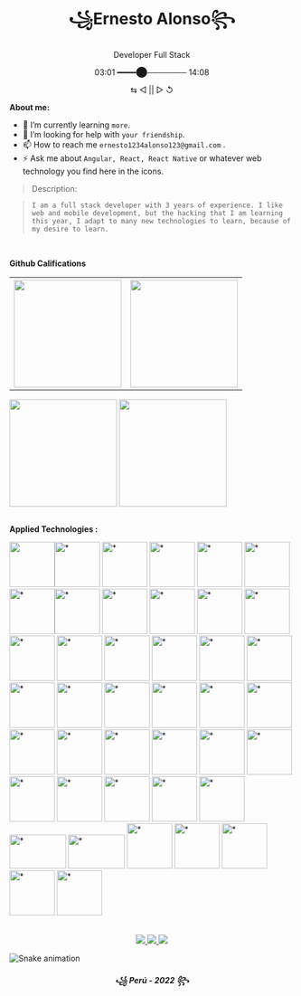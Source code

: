 <h1 align="center" style="weight=100">꧁Ernesto Alonso꧂</h1>
<p align="center" style="weight=100">     Developer Full Stack </p>
<p align="center" style="weight=100">          03:01 ━━━━⬤─────── 14:08</p> 
<p align="center" style="weight=100">      ⇆   ◁   ||   ▷  ↺      </p> 

<!-- **AlonsoErnesto/AlonsoErnesto** is a ✨ _special_ ✨ repository because its `README.md` (this file) appears on your GitHub profile. -->

**About me:**

- 🌱 I’m currently learning `more`.
- 🤔 I’m looking for help with `your friendship`.
- 📫 How to reach me `ernesto1234alonso123@gmail.com` .
- ⚡ Ask me about `Angular, React, React Native` or whatever web technology you find here in the icons.

<!-- [ga e gusta ](/bar\* "ti\*tle") -->


<blockquote>
<p>Description:
</p>
</blockquote>
<blockquote>
<code>I am a full stack developer with 3 years of experience. I like web and mobile development, but the hacking that I am learning this year, I adapt to many new technologies to learn, because of my desire to learn.</code>
</blockquote>
<br>

**Github Califications**
<table border="0">
  <th> <img align="center" height="190em" src="https://github-readme-stats.vercel.app/api/pin/?username=AlonsoErnesto&theme=algolia&repo=Restaurantes-App"></th>
  <th> <img align="center" height="190em" src="https://github-readme-stats.vercel.app/api/pin/?username=AlonsoErnesto&theme=algolia&repo=Restaurantes-App"></th>
  </table>
  
<div>
  <img align="center" height="190em" src="https://github-readme-stats.vercel.app/api?username=AlonsoErnesto&theme=algolia&show_icons=true">            
  <img align="center" height="190em"  src="https://github-readme-stats.vercel.app/api/top-langs/?username=AlonsoErnesto&layout=compact&langs_count=16&theme=algolia">       
</div>
<br>    
       
**Applied Technologies :**

<img src="https://cdn.icon-icons.com/icons2/2107/PNG/512/file_type_html_icon_130541.png" width="80" height="80" href="" /><img src="https://cdn.icon-icons.com/icons2/2107/PNG/512/file_type_css_icon_130661.png" width="80" height="80" title="*"/>
<img src="https://cdn.icon-icons.com/icons2/2107/PNG/512/file_type_js_official_icon_130509.png" width="80" height="80" title="*"/>
<img src="https://cdn.icon-icons.com/icons2/2107/PNG/512/file_type_typescript_official_icon_130107.png" width="80" height="80" title="*"/>
<img src="https://cdn.icon-icons.com/icons2/2415/PNG/512/java_original_wordmark_logo_icon_146459.png" width="80" height="80" title="*"/>
<img src="https://cdn.icon-icons.com/icons2/2415/PNG/512/csharp_original_logo_icon_146578.png" width="80" height="80" title="*"/><img src="https://cdn.icon-icons.com/icons2/2107/PNG/512/file_type_angular_icon_130754.png" width="80" height="80" title="*"/><img src="https://cdn.icon-icons.com/icons2/2415/PNG/512/react_original_logo_icon_146374.png" width="80" height="80" title="*"/>
<img src="https://cdn.icon-icons.com/icons2/2415/PNG/512/redux_original_logo_icon_146365.png" width="80" height="80" title="*"/>
<img src="https://cdn.icon-icons.com/icons2/2148/PNG/512/nextjs_icon_132160.png" width="80" height="80" title="*"/>
<img src="https://cdn.icon-icons.com/icons2/2107/PNG/512/file_type_gatsby_icon_130583.png" width="80" height="80" title="*"/>
<img src="https://cdn.icon-icons.com/icons2/2107/PNG/512/file_type_node_icon_130301.png" width="80" height="80" title="*"/>
<img src="https://cdn.icon-icons.com/icons2/2552/PNG/512/electron_browser_logo_icon_152997.png" width="80" height="80" title="*"/>
<img src="https://cdn.icon-icons.com/icons2/2429/PNG/512/figma_logo_icon_147289.png" width="80" height="80" title="*"/>
<img src="https://cdn.icon-icons.com/icons2/2415/PNG/512/mysql_original_wordmark_logo_icon_146417.png" width="80" height="80" title="*"/>
<img src="https://cdn.icon-icons.com/icons2/2415/PNG/512/mongodb_original_wordmark_logo_icon_146425.png" width="80" height="80" title="*"/>
<img src="https://cdn.icon-icons.com/icons2/691/PNG/512/google_firebase_icon-icons.com_61475.png" width="80" height="80" title="*"/>
<img src="https://cdn.icon-icons.com/icons2/2407/PNG/512/aws_icon_146074.png" width="80" height="80" title="*"/>
<img src="https://cdn.icon-icons.com/icons2/2107/PNG/512/file_type_git_icon_130581.png" width="80" height="80" title="*"/>
<img src="https://cdn.icon-icons.com/icons2/2107/PNG/512/file_type_graphql_icon_130564.png" width="80" height="80" title="*"/>
<img src="https://cdn.icon-icons.com/icons2/2107/PNG/512/file_type_sass_icon_130182.png" width="80" height="80" title="*"/>
<img src="https://cdn.icon-icons.com/icons2/2415/PNG/512/npm_original_wordmark_logo_icon_146402.png" width="80" height="80" title="*"/>
<img src="https://cdn.icon-icons.com/icons2/2108/PNG/512/yarn_icon_130775.png" width="80" height="80" title="*"/>
<img src="https://cdn.icon-icons.com/icons2/3053/PNG/512/hyper_alt_macos_bigsur_icon_190085.png" width="80" height="80" title="*"/>
<img src="https://cdn.icon-icons.com/icons2/2107/PNG/512/file_type_flutter_icon_130599.png" width="80" height="80" title="*"/>
<img src="https://cdn.icon-icons.com/icons2/2367/PNG/512/terminal_shell_icon_143501.png" width="80" height="80" title="*"/>
<img src="https://cdn.icon-icons.com/icons2/2107/PNG/512/file_type_ionic_icon_130522.png" width="80" height="80" title="*"/>
<img src="https://cdn.icon-icons.com/icons2/512/PNG/512/prog-flask_icon-icons.com_50797.png" width="80" height="80" title="*"/>
<img src="https://cdn.icon-icons.com/icons2/2107/PNG/512/file_type_django_icon_130645.png" width="80" height="80" title="*"/>
<img src="https://cdn.icon-icons.com/icons2/112/PNG/512/python_18894.png" width="80" height="80" title="*"/>
<img src="https://cdn.icon-icons.com/icons2/2415/PNG/512/webpack_original_logo_icon_146300.png" width="80" height="80" title="*"/>
<img src="https://cdn.icon-icons.com/icons2/2699/PNG/512/jquery_logo_icon_167804.png" width="80" height="80" title="*"/>
<img src="https://cdn.icon-icons.com/icons2/2107/PNG/512/file_type_nodemon_icon_130299.png" width="80" height="80" title="*"/>
<img src="https://cdn.icon-icons.com/icons2/2699/PNG/512/mit_scratch_logo_icon_169957.png" width="80" height="80" title="*"/>
<img src="https://cdn.icon-icons.com/icons2/3053/PNG/512/postman_macos_bigsur_icon_189815.png" width="80" height="80" title="*"/>
<img src="https://cdn.icon-icons.com/icons2/2699/PNG/512/stripe_logo_icon_167963.png" width="100" height="60" title="*"/>
<img src="https://cdn.icon-icons.com/icons2/2699/PNG/512/jamstack_logo_icon_170559.png" width="100" height="60" title="*"/>
<img src="https://cdn.icon-icons.com/icons2/2248/PNG/512/material_ui_icon_137419.png" width="80" height="80" title="*"/>
<img src="https://cdn.icon-icons.com/icons2/2389/PNG/512/strapi_logo_icon_144838.png" width="80" height="80" title="*"/>
<img src="https://cdn.icon-icons.com/icons2/2415/PNG/512/heroku_plain_logo_icon_146479.png" width="80" height="80" title="*"/>
<img src="https://cdn.icon-icons.com/icons2/2107/PNG/512/file_type_netlify_icon_130354.png" width="80" height="80" title="*"/>
<img src="https://cdn.icon-icons.com/icons2/2415/PNG/512/dot_net_original_logo_icon_146546.png" width="80" height="80" title="*"/>

<br>
<div align="center">
  <a href="wa.link/6v221h">
    <img src="https://img.shields.io/badge/WhatsApp-25D366?style=for-the-badge&logo=whatsapp&logoColor=white">
  </a>
  <a href="t.me/+51978775813">
    <img src="https://img.shields.io/badge/Telegram-2CA5E0?style=for-the-badge&logo=telegram&logoColor=white">
  </a>
   <a href="https://mail.google.com/mail/u/0/#inbox?compose=SxfkdpPprDHGBhzbCzfSPjkGPQcFCGzNsdPbMBQnVnJCPRlrMtPQVXLgTpxqbCbQzmDFCWdjnHCVZzpzVjkZWmrxhJrlXnwMSnrsRczXGNgmKdqSgNB">
    <img src="https://img.shields.io/badge/Gmail-D14836?style=for-the-badge&logo=gmail&logoColor=white">
  </a>
  
</div>

![Snake animation](https://github.com/AlonsoErnesto)


<h5 align="center" style="weight=100">꧁ Perú - 2022  ꧂</h5>







